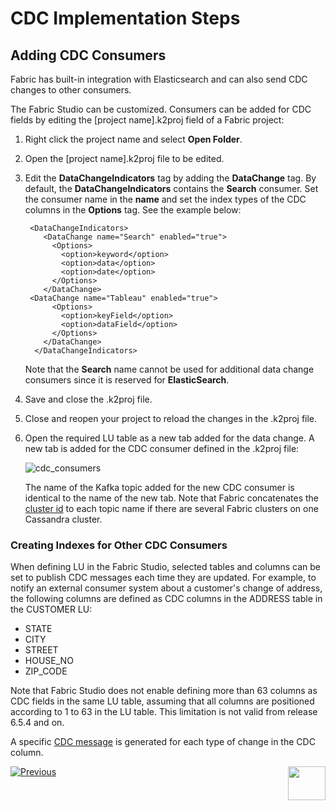 # CDC Implementation Steps

## Adding CDC Consumers

Fabric has built-in integration with Elasticsearch and can also send CDC changes to other consumers. 

The Fabric Studio can be customized. Consumers can be added for CDC fields by editing the [project name].k2proj field of a Fabric project:


1.  Right click the project name and select **Open Folder**.

2. Open the [project name].k2proj file to be edited.

3. Edit the **DataChangeIndicators** tag by adding the **DataChange** tag. By default, the **DataChangeIndicators** contains the **Search** consumer.  Set the consumer name in the **name** and set the index types of the CDC columns in the **Options** tag.  See the example below:

   ```
    <DataChangeIndicators>
       <DataChange name="Search" enabled="true">
         <Options>
           <option>keyword</option>
           <option>data</option>
           <option>date</option>
         </Options>
       </DataChange>
   	<DataChange name="Tableau" enabled="true">
         <Options>
           <option>keyField</option>
           <option>dataField</option>
         </Options>
       </DataChange>
     </DataChangeIndicators>
   ```
   
   Note that the **Search** name cannot be used for additional data change consumers since it is reserved for **ElasticSearch**. 
   
   
   
4. Save and close the .k2proj file.

5. Close and reopen your project to reload the changes in the .k2proj file.

6. Open the required LU table as a new tab added for the data change. A new tab is added for the CDC consumer defined in the .k2proj file: 

   ![cdc_consumers](images/cdc_consumers_tabs.png)

   

   The name of the Kafka topic added for the new CDC consumer is identical to the name of the new tab. 
   Note that Fabric concatenates the [cluster id](/articles/02_fabric_architecture/05_fabric_main_configuration_files.md#nodeid) to each topic name if there are several Fabric clusters on one Cassandra cluster.

### Creating Indexes for Other CDC Consumers



When defining LU in the Fabric Studio, selected tables and columns can be set to publish CDC messages each time they are updated. 
For example, to notify an external consumer system about a customer's change of address, the following columns are defined as CDC columns in the ADDRESS table in the CUSTOMER LU: 

-  STATE
-  CITY
-  STREET
-  HOUSE_NO
-  ZIP_CODE 

Note that Fabric Studio does not enable defining more than 63 columns as CDC fields in the same LU table, assuming that all columns are positioned according to 1 to 63 in the LU table. This limitation is not valid from release 6.5.4 and on.

A specific [CDC message](03_cdc_messages.md) is generated for each type of change in the CDC column. 





[![Previous](/articles/images/Previous.png)](04_cdc_publication_flow.md)[<img align="right" width="60" height="54" src="/articles/images/Next.png">](06_cdc_configuration.md)
